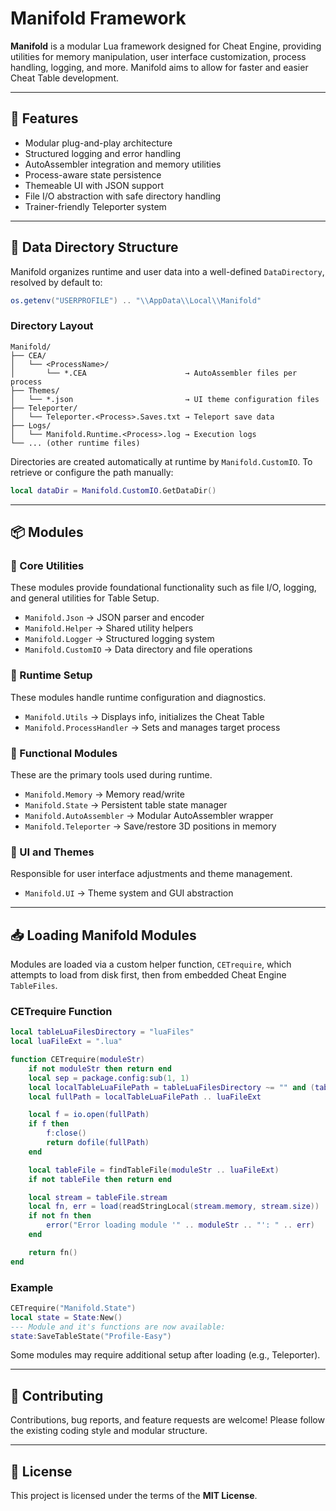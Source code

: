 # Manifold Framework

**Manifold** is a modular Lua framework designed for Cheat Engine, providing utilities for memory manipulation, user interface customization, process handling, logging, and more. Manifold aims to allow for faster and easier Cheat Table development.

---

## 🚀 Features

- Modular plug-and-play architecture
- Structured logging and error handling
- AutoAssembler integration and memory utilities
- Process-aware state persistence
- Themeable UI with JSON support
- File I/O abstraction with safe directory handling
- Trainer-friendly Teleporter system

---

## 📁 Data Directory Structure

Manifold organizes runtime and user data into a well-defined `DataDirectory`, resolved by default to:

```lua
os.getenv("USERPROFILE") .. "\\AppData\\Local\\Manifold"
```

### Directory Layout
```
Manifold/
├── CEA/
│   └── <ProcessName>/
│       └── *.CEA                      → AutoAssembler files per process
├── Themes/
│   └── *.json                         → UI theme configuration files
├── Teleporter/
│   └── Teleporter.<Process>.Saves.txt → Teleport save data
├── Logs/
│   └── Manifold.Runtime.<Process>.log → Execution logs
└── ... (other runtime files)
```

Directories are created automatically at runtime by `Manifold.CustomIO`. To retrieve or configure the path manually:

```lua
local dataDir = Manifold.CustomIO.GetDataDir()
```

---


## 📦 Modules

### 🔧 Core Utilities
These modules provide foundational functionality such as file I/O, logging, and general utilities for Table Setup.

- `Manifold.Json` → JSON parser and encoder
- `Manifold.Helper` → Shared utility helpers
- `Manifold.Logger` → Structured logging system
- `Manifold.CustomIO` → Data directory and file operations

### 🧰 Runtime Setup
These modules handle runtime configuration and diagnostics.

- `Manifold.Utils` → Displays info, initializes the Cheat Table
- `Manifold.ProcessHandler` → Sets and manages target process

### 🧠 Functional Modules
These are the primary tools used during runtime.

- `Manifold.Memory` → Memory read/write
- `Manifold.State` → Persistent table state manager
- `Manifold.AutoAssembler` → Modular AutoAssembler wrapper
- `Manifold.Teleporter` → Save/restore 3D positions in memory

### 🎨 UI and Themes
Responsible for user interface adjustments and theme management.

- `Manifold.UI` → Theme system and GUI abstraction

---

## 📥 Loading Manifold Modules

Modules are loaded via a custom helper function, `CETrequire`, which attempts to load from disk first, then from embedded Cheat Engine `TableFiles`.

### CETrequire Function

```lua
local tableLuaFilesDirectory = "luaFiles"
local luaFileExt = ".lua"

function CETrequire(moduleStr)
    if not moduleStr then return end
    local sep = package.config:sub(1, 1)
    local localTableLuaFilePath = tableLuaFilesDirectory ~= "" and (tableLuaFilesDirectory .. sep .. moduleStr) or moduleStr
    local fullPath = localTableLuaFilePath .. luaFileExt

    local f = io.open(fullPath)
    if f then
        f:close()
        return dofile(fullPath)
    end

    local tableFile = findTableFile(moduleStr .. luaFileExt)
    if not tableFile then return end

    local stream = tableFile.stream
    local fn, err = load(readStringLocal(stream.memory, stream.size))
    if not fn then
        error("Error loading module '" .. moduleStr .. "': " .. err)
    end

    return fn()
end
```

### Example
```lua
CETrequire("Manifold.State")
local state = State:New()
--- Module and it's functions are now available:
state:SaveTableState("Profile-Easy")
```

Some modules may require additional setup after loading (e.g., Teleporter).

---

## 🤝 Contributing

Contributions, bug reports, and feature requests are welcome! Please follow the existing coding style and modular structure.

---

## 📜 License

This project is licensed under the terms of the **MIT License**.
